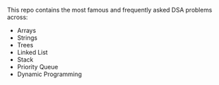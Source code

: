 This repo contains the most famous and frequently asked DSA problems across:
- Arrays
- Strings
- Trees
- Linked List
- Stack
- Priority Queue
- Dynamic Programming

